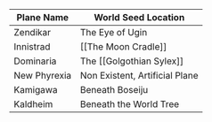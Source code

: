 | Plane Name   | World Seed Location            |
| ------------ | ------------------------------ |
| Zendikar     | The Eye of Ugin                |
| Innistrad    | [[The Moon Cradle]]                       | 
| Dominaria    | The [[Golgothian Sylex]]       |
| New Phyrexia | Non Existent, Artificial Plane |
| Kamigawa     | Beneath Boseiju                |
| Kaldheim     | Beneath the World Tree         |
